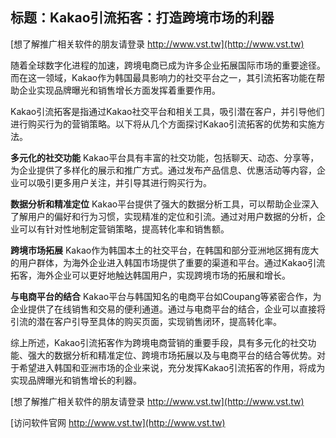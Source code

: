 ## **标题：Kakao引流拓客：打造跨境市场的利器**

[想了解推广相关软件的朋友请登录 http://www.vst.tw](http://www.vst.tw)

随着全球数字化进程的加速，跨境电商已成为许多企业拓展国际市场的重要途径。而在这一领域，Kakao作为韩国最具影响力的社交平台之一，其引流拓客功能在帮助企业实现品牌曝光和销售增长方面发挥着重要作用。

Kakao引流拓客是指通过Kakao社交平台和相关工具，吸引潜在客户，并引导他们进行购买行为的营销策略。以下将从几个方面探讨Kakao引流拓客的优势和实施方法。

**多元化的社交功能**
Kakao平台具有丰富的社交功能，包括聊天、动态、分享等，为企业提供了多样化的展示和推广方式。通过发布产品信息、优惠活动等内容，企业可以吸引更多用户关注，并引导其进行购买行为。

**数据分析和精准定位**
Kakao平台提供了强大的数据分析工具，可以帮助企业深入了解用户的偏好和行为习惯，实现精准的定位和引流。通过对用户数据的分析，企业可以有针对性地制定营销策略，提高转化率和销售额。

**跨境市场拓展**
Kakao作为韩国本土的社交平台，在韩国和部分亚洲地区拥有庞大的用户群体，为海外企业进入韩国市场提供了重要的渠道和平台。通过Kakao引流拓客，海外企业可以更好地触达韩国用户，实现跨境市场的拓展和增长。

**与电商平台的结合**
Kakao平台与韩国知名的电商平台如Coupang等紧密合作，为企业提供了在线销售和交易的便利通道。通过与电商平台的结合，企业可以直接将引流的潜在客户引导至具体的购买页面，实现销售闭环，提高转化率。

综上所述，Kakao引流拓客作为跨境电商营销的重要手段，具有多元化的社交功能、强大的数据分析和精准定位、跨境市场拓展以及与电商平台的结合等优势。对于希望进入韩国和亚洲市场的企业来说，充分发挥Kakao引流拓客的作用，将成为实现品牌曝光和销售增长的利器。

[想了解推广相关软件的朋友请登录 http://www.vst.tw](http://www.vst.tw)


[访问软件官网 http://www.vst.tw](http://www.vst.tw)
